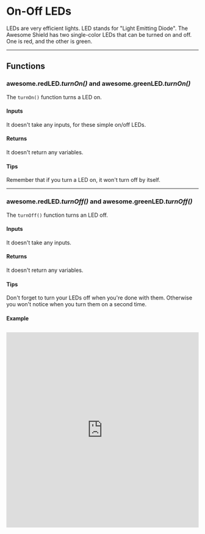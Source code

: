 # On-Off LEDs

LEDs are very efficient lights. LED stands for "Light Emitting Diode". The Awesome Shield has two single-color LEDs that can be turned on and off. One is red, and the other is green.

***

## Functions

### awesome.redLED.*turnOn()* and awesome.greenLED.*turnOn()*

The `turnOn()` function turns a LED on.

#### Inputs
It doesn't take any inputs, for these simple on/off LEDs.

#### Returns
It doesn't return any variables.

#### Tips
Remember that if you turn a LED on, it won't turn off by itself.

***

### awesome.redLED.*turnOff()* and awesome.greenLED.*turnOff()*

The `turnOff()` function turns an LED off.

#### Inputs
It doesn't take any inputs.

#### Returns
It doesn't return any variables.

#### Tips
Don't forget to turn your LEDs off when you're done with them. Otherwise you won't notice when you turn them on a second time.

#### Example
<iframe style="height: 510px; width: 100%; margin: 10px 0 10px;" allowTransparency="true" src="https://codebender.cc/embed/sketch:70635" frameborder="0"></iframe>
